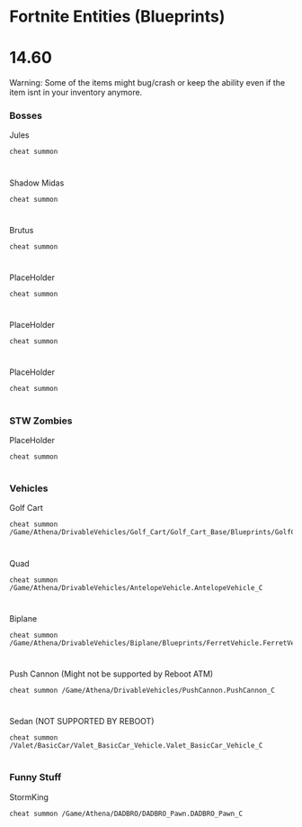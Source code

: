 # Fortnite Entities (Blueprints)

# 14.60
Warning: Some of the items might bug/crash or keep the ability even if the item isnt in your inventory anymore.
### Bosses

Jules
```
cheat summon 
```

#
Shadow Midas
```
cheat summon 
```

#
Brutus
```
cheat summon 
```

#
PlaceHolder
```
cheat summon 
```

#
PlaceHolder
```
cheat summon 
```

#
PlaceHolder
```
cheat summon 
```
#
### STW Zombies

PlaceHolder
```
cheat summon 
```
#
### Vehicles

Golf Cart
```
cheat summon /Game/Athena/DrivableVehicles/Golf_Cart/Golf_Cart_Base/Blueprints/GolfCartVehicleSK.GolfCartVehicleSK_C
```

#
Quad
```
cheat summon /Game/Athena/DrivableVehicles/AntelopeVehicle.AntelopeVehicle_C
```

#
Biplane
```
cheat summon /Game/Athena/DrivableVehicles/Biplane/Blueprints/FerretVehicle.FerretVehicle_C
```
#
Push Cannon (Might not be supported by Reboot ATM)
```
cheat summon /Game/Athena/DrivableVehicles/PushCannon.PushCannon_C
```

#
Sedan (NOT SUPPORTED BY REBOOT)
```
cheat summon /Valet/BasicCar/Valet_BasicCar_Vehicle.Valet_BasicCar_Vehicle_C
```
#
### Funny Stuff

StormKing
```
cheat summon /Game/Athena/DADBRO/DADBRO_Pawn.DADBRO_Pawn_C
```
